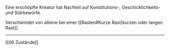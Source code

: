 Eine erschöpfte Kreatur hat Nachteil auf Konstitutions-, Geschicklichkeits- und Stärkewürfe.

Verschwindet von alleine bei einer [[Rasten#Kurze Rast|kurzen oder langen Rast]].  

---
[[06 Zustände]]
